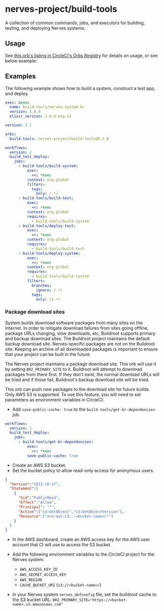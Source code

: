 # nerves-project/build-tools

A collection of common commands, jobs, and executors for building, testing, and
deploying Nerves systems.

## Usage

See [this orb's listing in CircleCI's Orbs Registry](https://circleci.com/orbs/registry/orb/nerves-project/build-tools)
for details on usage, or see below example:

## Examples

The following example shows how to build a system, construct a test app,
and deploy.

```yaml
exec: &exec
  name: build-tools/nerves-system-br
  version: 1.8.4
  elixir_version: 1.9.0-otp-22

version: 2.1

orbs:
  build-tools: nerves-project/build-tools@0.1.0

workflows:
  version: 2
  build_test_deploy:
    jobs:
      - build-tools/build-system:
          exec:
            <<: *exec
          context: org-global
          filters:
            tags:
              only: /.*/
      - build-tools/build-test:
          exec:
            <<: *exec
          context: org-global
          requires:
            - build-tools/build-system
      - build-tools/deploy-test:
          exec:
            <<: *exec
          context: org-global
          requires:
            - build-tools/build-test
      - build-tools/deploy-system:
          exec:
            <<: *exec
          context: org-global
          requires:
            - build-tools/build-system
          filters:
            branches:
              ignore: /.*/
            tags:
              only: /v.*/
```

### Package download sites

System builds download software packages from many sites on the Internet. In order to mitigate download
failures from sites going offline, package URLs changing, slow downloads, etc, Buildroot supports primary and 
backup download sites. The Buildroot project maintains the default backup download site. Nerves-specific packages are not on the Buildroot site. Keeping an archive of all downloaded packages is important to ensure that your project can be built in the future.

The Nerves project maintains a package download site. This orb will use it by setting `BR2_PRIMARY_SITE` to it. Buildroot will attempt to download packages from there first. If they don't exist, the normal download URLs will be tried and if those fail, Buildroot's backup download site will be tried.

This orb can push new packages to the download site for future builds. Only AWS S3 is supported. To use this feature, you will need to set parameters as environment variables in CircleCI:

- Add `save-public-cache: true` to the `build-tools/get-br-dependencies` job.

```yaml
workflows:
  version: 2
  build_test_deploy:
    jobs:
      - build-tools/get-br-dependencies:
          exec:
            <<: *exec
          save-public-cache: true
```

- Create an AWS S3 bucket.
- Set the bucket policy to allow read-only access for anonymous users.

```json
{
  "Version":"2012-10-17",
  "Statement":[
    {
      "Sid":"PublicRead",
      "Effect":"Allow",
      "Principal": "*",
      "Action":["s3:GetObject","s3:GetObjectVersion"],
      "Resource":["arn:aws:s3:::<bucket-name>/*"]
    }
  ]
}
```

- In the AWS dashboard, create an AWS access key for the AWS user account that
  CI will use to access the S3 bucket.

- Add the following environment variables to the CircleCI project for the
  Nerves system:
  - `AWS_ACCESS_KEY_ID`
  - `AWS_SECRET_ACCESS_KEY`
  - `AWS_REGION`
  - `CACHE_BUCKET_URI` (`s3://<bucket-name>/`)

- In your Nerves system `nerves_defconfig` file, set the buildroot cache to the
  S3 bucket URL: `BR2_PRIMARY_SITE="https://<bucket-name>.s3.amazonaws.com"`
